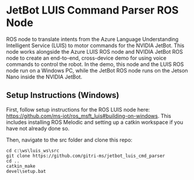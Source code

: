 # JetBot LUIS Command Parser ROS Node
ROS node to translate intents from the Azure Language Understanding Intelligent Service (LUIS) to motor commands for the NVIDIA JetBot. This node works alongside the Azure LUIS ROS node and NVIDIA JetBot ROS node to create an end-to-end, cross-device demo for using voice commands to control the robot. In the demo, this node and the LUIS ROS node run on a Windows PC, while the JetBot ROS node runs on the Jetson Nano inside the NVIDIA JetBot.

## Setup Instructions (Windows)
First, follow setup instructions for the ROS LUIS node here: https://github.com/ms-iot/ros_msft_luis#building-on-windows. This includes installing ROS Melodic and setting up a catkin workspace if you have not already done so.  
  
Then, navigate to the src folder and clone this repo:
```
cd c:\ws\luis_ws\src
git clone https://github.com/gitri-ms/jetbot_luis_cmd_parser
cd ..
catkin_make
devel\setup.bat
```
